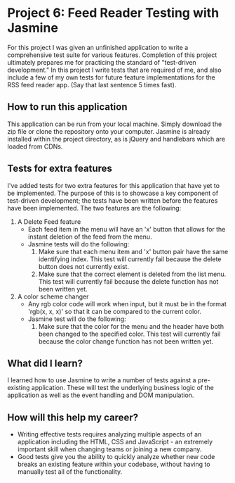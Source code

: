 # Project 6: Feed Reader Testing with Jasmine
For this project I was given an unfinished application to write a comprehensive test suite for various features.  Completion of this project ultimately prepares me for practicing the standard of "test-driven development."  In this project I write tests that are required of me, and also include a few of my own tests for future feature implementations for the RSS feed reader app.  (Say that last sentence 5 times fast).

## How to run this application
This application can be run from your local machine.  Simply download the zip file or clone the repository onto your computer.  Jasmine is already installed within the project directory, as is jQuery and handlebars which are loaded from CDNs.

## Tests for extra features
I've added tests for two extra features for this application that have yet to be implemented.  The purpose of this is to showcase a key component of test-driven development; the tests have been written before the features have been implemented.  The two features are the following:

1.	A Delete Feed feature
	* Each feed item in the menu will have an 'x' button that allows for the instant deletion of the feed from the menu.
	* Jasmine tests will do the following:
		1.	Make sure that each menu item and 'x' button pair have the same identifying index.  This test will currently fail because the delete button does not currently exist.
		2.	Make sure that the correct element is deleted from the list menu.  This test will currently fail because the delete function has not been written yet.
2.	A color scheme changer
	* Any rgb color code will work when input, but it must be in the format 'rgb(x, x, x)' so that it can be compared to the current color.
	* Jasmine test will do the following:
		1.	Make sure that the color for the menu and the header have both been changed to the specified color.  This test will currently fail because the color change function has not been written yet.

## What did I learn?

I learned how to use Jasmine to write a number of tests against a pre-existing application. These will test the underlying business logic of the application as well as the event handling and DOM manipulation.


## How will this help my career?

* Writing effective tests requires analyzing multiple aspects of an application including the HTML, CSS and JavaScript - an extremely important skill when changing teams or joining a new company.
* Good tests give you the ability to quickly analyze whether new code breaks an existing feature within your codebase, without having to manually test all of the functionality.